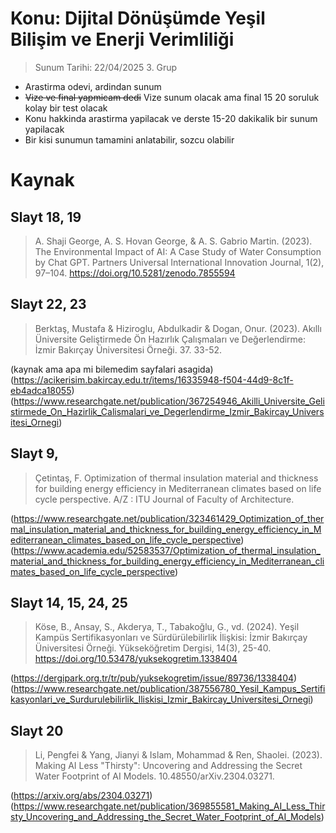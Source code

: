 # Konu: Dijital Dönüşümde Yeşil Bilişim ve Enerji Verimliliği
> Sunum Tarihi: 22/04/2025 3. Grup
- Arastirma odevi, ardindan sunum
- ~~Vize ve final yapmicam dedi~~ Vize sunum olacak ama final 15 20 soruluk kolay bir test olacak
- Konu hakkinda arastirma yapilacak ve derste 15-20 dakikalik bir sunum yapilacak
- Bir kisi sunumun tamamini anlatabilir, sozcu olabilir

# Kaynak

## Slayt 18, 19

> A. Shaji George, A. S. Hovan George, & A. S. Gabrio Martin. (2023). The Environmental Impact of AI: A Case Study of Water Consumption by Chat GPT. Partners Universal International Innovation Journal, 1(2), 97–104. https://doi.org/10.5281/zenodo.7855594

## Slayt 22, 23

> Berktaş, Mustafa & Hiziroglu, Abdulkadir & Dogan, Onur. (2023). Akıllı Üniversite Geliştirmede Ön Hazırlık Çalışmaları ve Değerlendirme: İzmir Bakırçay Üniversitesi Örneği. 37. 33-52. 

(kaynak ama apa mi bilemedim sayfalari asagida)\
(https://acikerisim.bakircay.edu.tr/items/16335948-f504-44d9-8c1f-eb4adca18055)\
(https://www.researchgate.net/publication/367254946_Akilli_Universite_Gelistirmede_On_Hazirlik_Calismalari_ve_Degerlendirme_Izmir_Bakircay_Universitesi_Ornegi)

## Slayt 9, 

> Çetintaş, F. Optimization of thermal insulation material and thickness for building energy efficiency in Mediterranean climates based on life cycle perspective. A/Z : ITU Journal of Faculty of Architecture.

(https://www.researchgate.net/publication/323461429_Optimization_of_thermal_insulation_material_and_thickness_for_building_energy_efficiency_in_Mediterranean_climates_based_on_life_cycle_perspective)\
(https://www.academia.edu/52583537/Optimization_of_thermal_insulation_material_and_thickness_for_building_energy_efficiency_in_Mediterranean_climates_based_on_life_cycle_perspective)

## Slayt 14, 15, 24, 25

> Köse, B., Ansay, S., Akderya, T., Tabakoğlu, G., vd. (2024). Yeşil Kampüs Sertifikasyonları ve Sürdürülebilirlik İlişkisi: İzmir Bakırçay Üniversitesi Örneği. Yükseköğretim Dergisi, 14(3), 25-40. https://doi.org/10.53478/yuksekogretim.1338404

(https://dergipark.org.tr/tr/pub/yuksekogretim/issue/89736/1338404)\
(https://www.researchgate.net/publication/387556780_Yesil_Kampus_Sertifikasyonlari_ve_Surdurulebilirlik_Iliskisi_Izmir_Bakircay_Universitesi_Ornegi)

## Slayt 20

> Li, Pengfei & Yang, Jianyi & Islam, Mohammad & Ren, Shaolei. (2023). Making AI Less "Thirsty": Uncovering and Addressing the Secret Water Footprint of AI Models. 10.48550/arXiv.2304.03271.

(https://arxiv.org/abs/2304.03271)\
(https://www.researchgate.net/publication/369855581_Making_AI_Less_Thirsty_Uncovering_and_Addressing_the_Secret_Water_Footprint_of_AI_Models)